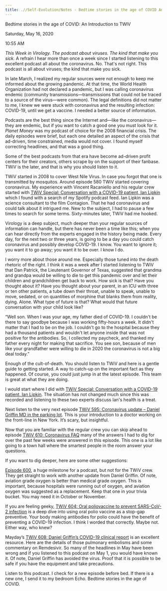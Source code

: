 ```yaml
---
title: .//Self-Evolution/Notes - Bedtime stories in the age of COVID An Introduction to TWIV
---
```


Bedtime stories in the age of COVID: An Introduction to TWIV

Saturday, May 16, 2020

10:55 AM

*This Week in Virology. The podcast about viruses. The kind that make you sick.* A refrain I hear more than once a week since I started listening to this excellent podcast all about the coronavirus. No. That's not right. This podcast is all about viruses; the kind that make you sick.

In late March, I realized my regular sources were not enough to keep me informed about the growing pandemic. At that time, the World Health Organization had not declared a pandemic, but I was calling coronavirus endemic (community transmissions—transmissions that could not be traced to a source of the virus—were common). The legal definitions did not matter to me, I knew we were stuck with coronavirus and the resulting infection: COVID-19, until we get a vaccine. I needed a better source of information.

Podcasts are the best thing since the Internet and—like the coronavirus—they are endemic, but if you want to catch a good one you must look for it. *Planet Money* was my podcast of choice for the 2008 financial crisis. The daily episodes were brief, but each one detailed an aspect of the crisis that ad-driven, time constrained, media would not cover. I found myself correcting headlines, and that was a good thing.

Some of the best podcasts from that era have become ad-driven profit centers for their creators, others scrape by on the support of their fanbase. TWiV is the later, and that is why you should listen to it.

TWiV started in 2008 to cover West Nile Virus. In case you forgot that one is transmitted by mosquitos. Around episode 580 TWiV started covering coronavirus. My experience with Vincent Racaniello and his regular crew started with [<u>TWiV Special: Conversation with a COVID-19 patient, Ian Lipkin</u>](https://www.microbe.tv/twiv/twiv-special-lipkin/) which I found with a search of my Spotify podcast feed. Ian Lipkin was a science consultant to the film Contagion. That he had coronavirus and could talk about it intrigued me. New to the subject, I had to pause a few times to search for some terms. Sixty-minutes later, TWiV had me hooked.

Virology is a deep subject, much deeper than your regular sources of information can handle, but there has never been a time like this; when you can hear directly from the experts engaged in the history being made. Every day, for the next two or three years, is going to be a day you could catch coronavirus and possibly develop COVID-19. I know. You want to ignore it; you want it to go away; you want it to be over. I know I do.

I worry more about those around me. Especially those tuned into the death rhetoric of the right. I think it was a week after I started listening to TWiV that Dan Patrick, the Lieutenant Governor of Texas, suggested that grandma and grandpa would be willing to die to get this pandemic over and let their children and grandchildren get back to work. How sick is that? Have you thought about it? Have you thought about your parent, in an ICU with three or ten other patients, a tube down their throat, unable to speak, unable to move, sedated, or on quantities of morphine that blanks them from reality, dying. Alone. What type of future is that? What would that future conversation with your child look like?

“Well son. When I was your age, my father died of COVID-19. I couldn't be there to say goodbye because I was working fifty-hours a week. It didn't matter that I had to be on the job. I couldn't go to the hospital because they had a thousand patients and wouldn't let anyone inside that was not positive for the antibodies. So, I collected my paycheck, and thanked my father every night for making that sacrifice. You see son, because of men like your grandfather were willing to die in 2020 the coronavirus is not a big deal today.”

Enough of the cult-of-death. You should listen to TWiV and here is a gentle guide to getting started. A way to catch-up on the important fact as they happened. Of course, you could just jump in at the latest episode. This team is great at what they are doing.

I would start where I did with [<u>TWiV Special: Conversation with a COVID-19 patient, Ian Lipkin</u>](https://www.microbe.tv/twiv/twiv-special-lipkin/). The situation has not changed much since this was recorded and listening to these two experts discuss Ian's health is a treat.

Next listen to the very next episode [<u>TWiV 595: Coronavirus update – Daniel Griffin MD in the parking lot</u>](https://www.microbe.tv/twiv/twiv-595/). This is your introduction to a doctor working on the front-line in New York. It’s scary, but insightful.

Now that you are familiar with the regular crew you can skip ahead to episode [<u>TWiV 610: Coronavirus FAQ</u>](https://www.microbe.tv/twiv/twiv-610/) many of the answers I had to dig for over the past few weeks were answered in this episode. This one is a lot like going to a town hall where the smartest people in the room answer your questions.

If you want to dig deeper, here are some other suggestions:

[<u>Episode 600</u>](https://www.microbe.tv/twiv/twiv-600/), a huge milestone for a podcast, but not for the TWiV crew. They get straight to work with another update from Daniel Griffin. Of note, aviation grade oxygen is better than medical grade oxygen. This is important, because hospitals were running out of oxygen, and aviation oxygen was suggested as a replacement. Keep that one in your trivia bucket. You may need it in October or November.

If you are feeling geeky, [<u>TWiV 604: Oral poliovaccine to prevent SARS-CoV-2 infection</u>](https://www.microbe.tv/twiv/twiv-604/) is a deep dive into using oral polio vaccine as a stop-gap preventive. Your body making antibodies for polio could have the benefit of preventing a COVID-19 infection. I think I worded that correctly. Maybe not. Either way, who knew?

Mayday’s [<u>TWiV 608: Daniel Griffin’s COVID-19 clinical report</u>](https://www.microbe.tv/twiv/twiv-608/) is an excellent resource. Here are the details of those pulmonary embolisms and some commentary on Remdesivir. So many of the headlines in May have been wrong and if you listened to this podcast on May 1, you would have known it. Of note, Daniel Griffin has avoided the virus. Proof that it is possible to be safe if you have the equipment and take precautions.

Listen to this podcast. I check for a new episode before bed. If there is a new one, I send it to my bedroom Echo. Bedtime stories in the age of COVID.
